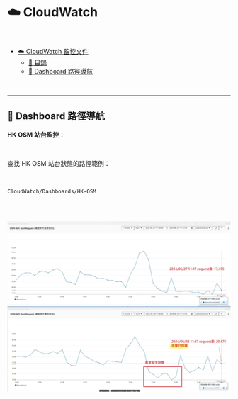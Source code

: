 # ☁️ CloudWatch


<br>

- [☁️ CloudWatch 監控文件](#️-cloudwatch-監控文件)
  - [📖 目錄](#-目錄)
  - [🔗 Dashboard 路徑導航](#-dashboard-路徑導航)

<br>

---

## 🔗 Dashboard 路徑導航

**HK OSM 站台監控**：

<br>

查找 HK OSM 站台狀態的路徑範例：

<br>

```
CloudWatch/Dashboards/HK-OSM
```

<br>

![alt text](image-1.png)
---
